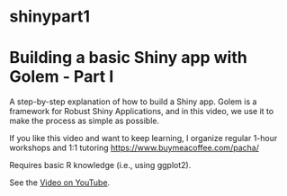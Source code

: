 
# shinypart1
# Building a basic Shiny app with Golem - Part I 

A step-by-step explanation of how to build a Shiny app. Golem is a framework for Robust Shiny Applications, and in this video, we use it to make the process as simple as possible.

If you like this video and want to keep learning, I organize regular 1-hour workshops and 1:1 tutoring https://www.buymeacoffee.com/pacha/

Requires basic R knowledge (i.e., using ggplot2).

See the [Video on YouTube](https://www.youtube.com/watch?v=6EB-dXBJFDE).
